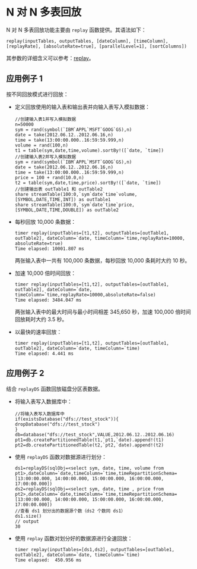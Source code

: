 # N 对 N 多表回放

N 对 N 多表回放功能主要由 `replay` 函数提供。其语法如下：

```
replay(inputTables, outputTables, [dateColumn], [timeColumn], [replayRate], [absoluteRate=true], [parallelLevel=1], [sortColumns])
```

其参数的详细含义可以参考：[replay](../funcs/r/replay.md)。

## 应用例子 1

按不同回放模式进行回放：

* 定义回放使用的输入表和输出表并向输入表写入模拟数据：

  ```
  //创建输入表1并写入模拟数据
  n=50000
  sym = rand(symbol(`IBM`APPL`MSFT`GOOG`GS),n)
  date = take(2012.06.12..2012.06.16,n)
  time = take(13:00:00.000..16:59:59.999,n)
  volume = rand(100,n)
  t1 = table(sym,date,time,volume).sortBy!([`date, `time])
  //创建输入表2并写入模拟数据
  sym = rand(symbol(`IBM`APPL`MSFT`GOOG`GS),n)
  date = take(2012.06.12..2012.06.16,n)
  time = take(13:00:00.000..16:59:59.999,n)
  price = 100 + rand(10.0,n)
  t2 = table(sym,date,time,price).sortBy!([`date, `time])
  //创建输出表 outTable1 和 outTable2
  share streamTable(100:0,`sym`date`time`volume,[SYMBOL,DATE,TIME,INT]) as outTable1
  share streamTable(100:0,`sym`date`time`price,[SYMBOL,DATE,TIME,DOUBLE]) as outTable2
  ```
* 每秒回放 10,000 条数据：

  ```
  timer replay(inputTables=[t1,t2], outputTables=[outTable1, outTable2], dateColumn=`date, timeColumn=`time,replayRate=10000, absoluteRate=true)
  Time elapsed: 10001.807 ms
  ```

  两张输入表中一共有 100,000 条数据，每秒回放 10,000 条耗时大约 10 秒。
* 加速 10,000 倍时间回放：

  ```
  timer replay(inputTables=[t1,t2], outputTables=[outTable1, outTable2], dateColumn=`date, timeColumn=`time,replayRate=10000,absoluteRate=false)
  Time elapsed: 3484.047 ms
  ```

  两张输入表中的最大时间与最小时间相差 345,650 秒，加速 100,000 倍时间回放耗时大约 3.5 秒。
* 以最快的速率回放：

  ```
  timer replay(inputTables=[t1,t2], outputTables=[outTable1, outTable2], dateColumn=`date, timeColumn=`time)
  Time elapsed: 4.441 ms
  ```

## 应用例子 2

结合 `replayDS` 函数回放磁盘分区表数据。

* 将输入表写入数据库中：

  ```
  //将输入表写入数据库中
  if(existsDatabase("dfs://test_stock")){
  dropDatabase("dfs://test_stock")
  }
  db=database("dfs://test_stock",VALUE,2012.06.12..2012.06.16)
  pt1=db.createPartitionedTable(t1,`pt1,`date).append!(t1)
  pt2=db.createPartitionedTable(t2,`pt2,`date).append!(t2)
  ```
* 使用 `replayDS` 函数对数据源进行划分：

  ```
  ds1=replayDS(sqlObj=<select sym, date, time, volume from pt1>,dateColumn=`date,timeColumn=`time,timeRepartitionSchema=[13:00:00.000, 14:00:00.000, 15:00:00.000, 16:00:00.000, 17:00:00.000])
  ds2=replayDS(sqlObj=<select sym, date, time , price from pt2>,dateColumn=`date,timeColumn=`time,timeRepartitionSchema=[13:00:00.000, 14:00:00.000, 15:00:00.000, 16:00:00.000, 17:00:00.000])
  //查看 ds1 划分出的数据源个数（ds2 个数同 ds1）
  ds1.size()
  // output
  30
  ```
* 使用 `replay` 函数对划分好的数据源进行全速回放：

  ```
  timer replay(inputTables=[ds1,ds2], outputTables=[outTable1, outTable2], dateColumn=`date, timeColumn=`time)
  Time elapsed:  450.956 ms
  ```

